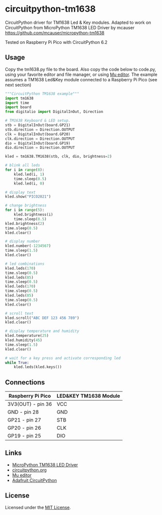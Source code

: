 # circuitpython-tm1638

CircuitPython driver for TM1638 Led &amp; Key modules. Adapted to work on CircuitPython from MicroPython TM1638 LED Driver by mcauser https://github.com/mcauser/micropython-tm1638

Tested on Raspberry Pi Pico with CircuitPython 6.2

## Usage

Copy the tm1638.py file to the board. Also copy the code below to code.py, using your favorite editor and file manager, or using [Mu editor](https://codewith.mu). The example assumes a TM1638 Led&Key module connected to a Raspberry Pi Pico (see next section)

```python
"""CircuitPython TM1638 example"""
import tm1638
import time
import board
from digitalio import DigitalInOut, Direction

# TM1638 Keyboard & LED setup.
stb = DigitalInOut(board.GP21)
stb.direction = Direction.OUTPUT
clk = DigitalInOut(board.GP20)
clk.direction = Direction.OUTPUT
dio = DigitalInOut(board.GP19)
dio.direction = Direction.OUTPUT

kled = tm1638.TM1638(stb, clk, dio, brightness=2)

# blink all leds
for i in range(8):
    kled.led(i, 1)
    time.sleep(0.5)
    kled.led(i, 0)

# display text
kled.show("PICO2021")

# change brightness
for i in range(5):
    kled.brightness(i)
    time.sleep(0.5)
kled.brightness(2)
time.sleep(0.5)
kled.clear()

# display number
kled.number(-1234567)
time.sleep(1.5)
kled.clear()

# led combinations
kled.leds(170)
time.sleep(0.5)
kled.leds(85)
time.sleep(0.5)
kled.leds(170)
time.sleep(0.5)
kled.leds(85)
time.sleep(0.5)
kled.clear()

# scroll text
kled.scroll("ABC DEF 123 456 789")
kled.clear()

# display temperature and humidity
kled.temperature(25)
kled.humidity(45)
time.sleep(1.5)
kled.clear()

# wait for a key press and activate corresponding led
while True:
    kled.leds(kled.keys())
```

## Connections

Raspberry Pi Pico   | LED&KEY TM1638 Module
-----------------   | ---------------------
3V3(OUT) - pin 36   | VCC
GND - pin 28        | GND
GP21 - pin 27       | STB
GP20 - pin 26       | CLK
GP19 - pin 25       | DIO

## Links

* [MicroPython TM1638 LED Driver](https://github.com/mcauser/micropython-tm1638)
* [circuitpython.org](https://circuitpython.org)
* [Mu editor](https://codewith.mu)
* [Adafruit CircuitPython](https://learn.adafruit.com/welcome-to-circuitpython/what-is-circuitpython)

## License

Licensed under the [MIT License](http://opensource.org/licenses/MIT).
